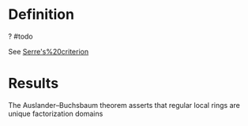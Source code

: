 # Definition

? #todo

See [Serre's%20criterion](Serre's%20criterion)

# Results

The Auslander–Buchsbaum theorem asserts that regular local rings are unique factorization domains